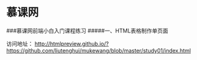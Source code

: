 # 慕课网
###慕课网前端小白入门课程练习
#####一、HTML表格制作单页面

访问地址：
http://htmlpreview.github.io/?https://github.com/liutenghui/mukewang/blob/master/study01/index.html

